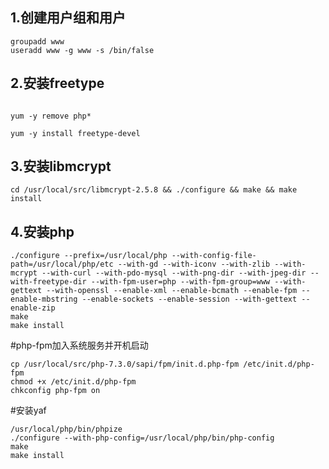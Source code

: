 ## 1.创建用户组和用户
```shell
groupadd www 
useradd www -g www -s /bin/false
```

## 2.安装freetype
```shell

yum -y remove php*

yum -y install freetype-devel
```

## 3.安装libmcrypt
```shell
cd /usr/local/src/libmcrypt-2.5.8 && ./configure && make && make install
```

## 4.安装php
```shell
./configure --prefix=/usr/local/php --with-config-file-path=/usr/local/php/etc --with-gd --with-iconv --with-zlib --with-mcrypt --with-curl --with-pdo-mysql --with-png-dir --with-jpeg-dir --with-freetype-dir --with-fpm-user=php --with-fpm-group=www --with-gettext --with-openssl --enable-xml --enable-bcmath --enable-fpm --enable-mbstring --enable-sockets --enable-session --with-gettext --enable-zip 
make
make install 
```

#php-fpm加入系统服务并开机启动
```shell
cp /usr/local/src/php-7.3.0/sapi/fpm/init.d.php-fpm /etc/init.d/php-fpm 
chmod +x /etc/init.d/php-fpm 
chkconfig php-fpm on
```


#安装yaf
```shell
/usr/local/php/bin/phpize 
./configure --with-php-config=/usr/local/php/bin/php-config 
make 
make install
```


